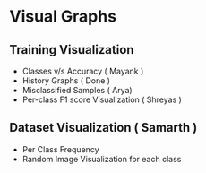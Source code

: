 # Visual Graphs
## Training Visualization
* Classes v/s Accuracy ( Mayank )
* History Graphs ( Done )
* Misclassified Samples ( Arya)
* Per-class F1 score Visualization ( Shreyas )

## Dataset Visualization ( Samarth )
* Per Class Frequency
* Random Image Visualization for each class
